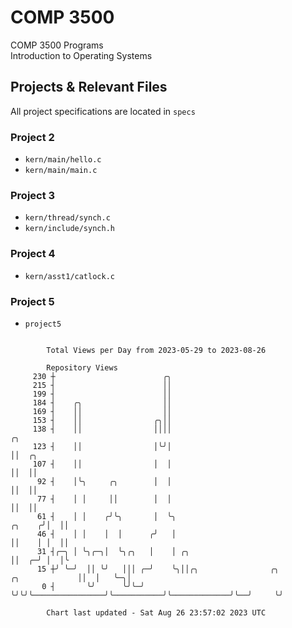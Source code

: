 # COMP 3500
COMP 3500 Programs  
Introduction to Operating Systems  
## Projects & Relevant Files
All project specifications are located in `specs`
### Project 2
- `kern/main/hello.c`
- `kern/main/main.c`
### Project 3
- `kern/thread/synch.c`
- `kern/include/synch.h`
### Project 4
- `kern/asst1/catlock.c`
### Project 5
- `project5`

```

        Total Views per Day from 2023-05-29 to 2023-08-26

        Repository Views
     230 ┼                        ╭╮
     215 ┤                        ││
     199 ┤                        ││
     184 ┤    ╭╮                  ││
     169 ┤    ││                  ││
     153 ┤    ││                ╭╮││
     138 ┤    ││                ││││                                                         ╭╮
     123 ┤    ││                │╰╯│                                                         ││  ╭╮
     107 ┤    ││                │  │                                                         ││  ││
      92 ┤    │╰╮     ╭╮        │  │                                                         ││  ││
      77 ┤    │ │     ││        │  │                                                         ││  ││
      61 ┤    │ │    ╭╯╰╮       │  ╰╮                                                 ╭╮    ╭╯│  ││
      46 ┤    │ │    │  │      ╭╯   │                                                 ││    │ │  ││
      31 ┤╭─╮ │ ╰╮╭─╮│  ╰╮╭╮   │    │ ╭╮                                              ││  ╭─╯ │  │╰
      15 ┼╯ ╰─╯  ││ ╰╯   │││ ╭─╯    ╰╮││╭╮                ╭╮           ╭╮             ││  │   ╰─╮│
       0 ┤       ╰╯      ╰╯╰─╯       ╰╯╰╯╰────────────────╯╰───────────╯╰─────────────╯╰──╯     ╰╯

        Chart last updated - Sat Aug 26 23:57:02 2023 UTC
        
```
